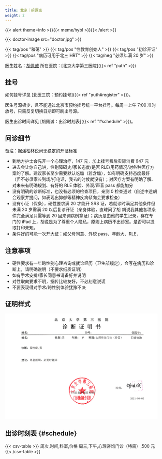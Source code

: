 ```yaml
---
title: 北京｜胡佩诚
weight: 2
---
```


{{< alert theme=info >}}{{< meme/hybl >}}{{< /alert >}}

{{< doctor-image src="doctor.jpg" >}}

{{< tag/pos "和蔼" >}} {{< tag/pos "性教育创始人" >}}
{{< tag/pos "初诊开证" >}} {{< tag/pos "病历可用于北三 HRT" >}}
{{< tag/neg "必须年满 20 岁" >}}

医生姓名：[胡佩诚](https://www.haodf.com/doctor/12034.html)
所在医院：[北京大学第三医院]({{< ref "puth" >}})

## 挂号

如何挂号详见 [北医三院：预约挂号]({{< ref "puth#register" >}})。

医生号源极少，且不能通过北京市预约挂号统一平台挂号。每周一上午 7:00 准时放号，只需反复切换日期即可刷出号源。

医生出诊时间详见 [胡佩诚：出诊时刻表]({{< ref "#schedule" >}})。

## 问诊细节

备注：据潘柏林说尚无稳定的开证标准

- 到地方护士会先开一个心理治疗，147 元，加上挂号费后实际消费 647 元
- 进去会让你自己讲，性别障碍史/家长态度/是否 RLE/用药情况/对各种医疗方案的了解。建议家长至少需要默认吃糖（若含糖），如有明确支持态度最好（但不必须家长到场/打电话，我去的时候就没有）；对医疗方案有明确了解、对未来有明确规划、有好的 RLE 体验、外观/声音 pass 都能加分
- 没有明确的诊断标准，也没有必须的检查项目，亲测 0 检查通过（自述中途胡会观察并提问，如表现出抑郁等精神疾病倾向会要求检查）
- 没有小证（假条），硬性要求满 20 才能开 SRS 证，若就诊时满足其他条件但未满 20 岁需满 20 以后复诊开证（亲身体验，直球问了胡 胡说我其他各项条件完全满足只需等到 20 回来调病例拿证）；病历是由他的学生记录，存在专门的 iPad 上，胡说是为了尊重个人隐私，原则上病历不出诊室。是否可以提取打印未知。
- 条件好的可能一次开大证：如父母同意、外貌 pass、年龄大、RLE．

## 注意事项

- 硬性要求有一年跨性别心理咨询或就诊经历（卫生部规定），会写在病历和诊断上，请明确说明（不要求纸质证明）
- 如有手术安排/家长同意书请备好并说明
- 对性取向要求不明，据传比较友好，不必刻意说谎
- 不要表现得对手术/跨性别体验犹豫不决

## 证明样式

![证明](proof.jpg)

## 出诊时刻表 {#schedule}

{{< csv-table >}}
周次,时间,科室,价格
周三,下午,心理咨询门诊（特需）,500 元
{{< /csv-table >}}
